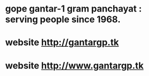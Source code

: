# gope gantar-1 gram panchayat : serving people since 1968.
# website http://gantargp.tk
# website http://www.gantargp.tk

